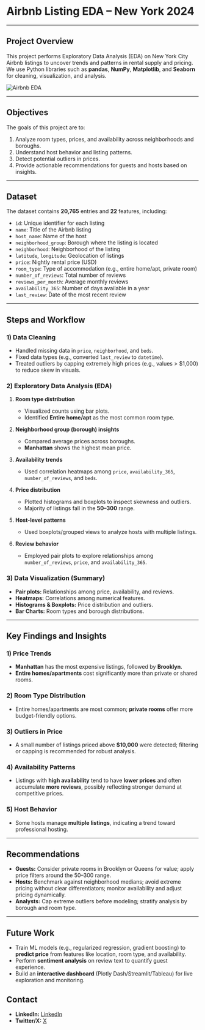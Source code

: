 # Airbnb Listing EDA – New York 2024

---

## Project Overview

This project performs Exploratory Data Analysis (EDA) on New York City Airbnb listings to uncover trends and patterns in rental supply and pricing. We use Python libraries such as **pandas**, **NumPy**, **Matplotlib**, and **Seaborn** for cleaning, visualization, and analysis.

<img src="https://www.brandinginasia.com/wp-content/uploads/2017/04/sddefault-8.jpg" alt="Airbnb EDA">


---

## Objectives

The goals of this project are to:

1. Analyze room types, prices, and availability across neighborhoods and boroughs.
2. Understand host behavior and listing patterns.
3. Detect potential outliers in prices.
4. Provide actionable recommendations for guests and hosts based on insights.

---

## Dataset

The dataset contains **20,765** entries and **22** features, including:

- `id`: Unique identifier for each listing
- `name`: Title of the Airbnb listing
- `host_name`: Name of the host
- `neighborhood_group`: Borough where the listing is located
- `neighborhood`: Neighborhood of the listing
- `latitude`, `longitude`: Geolocation of listings
- `price`: Nightly rental price (USD)
- `room_type`: Type of accommodation (e.g., entire home/apt, private room)
- `number_of_reviews`: Total number of reviews
- `reviews_per_month`: Average monthly reviews
- `availability_365`: Number of days available in a year
- `last_review`: Date of the most recent review

---

## Steps and Workflow

### 1) Data Cleaning

- Handled missing data in `price`, `neighborhood`, and `beds`.
- Fixed data types (e.g., converted `last_review` to `datetime`).
- Treated outliers by capping extremely high prices (e.g., values > $1,000) to reduce skew in visuals.

### 2) Exploratory Data Analysis (EDA)

1. **Room type distribution**
   - Visualized counts using bar plots.
   - Identified **Entire home/apt** as the most common room type.

2. **Neighborhood group (borough) insights**
   - Compared average prices across boroughs.
   - **Manhattan** shows the highest mean price.

3. **Availability trends**
   - Used correlation heatmaps among `price`, `availability_365`, `number_of_reviews`, and `beds`.

4. **Price distribution**
   - Plotted histograms and boxplots to inspect skewness and outliers.
   - Majority of listings fall in the **$50–$300** range.

5. **Host-level patterns**
   - Used boxplots/grouped views to analyze hosts with multiple listings.

6. **Review behavior**
   - Employed pair plots to explore relationships among `number_of_reviews`, `price`, and `availability_365`.

### 3) Data Visualization (Summary)

- **Pair plots:** Relationships among price, availability, and reviews.
- **Heatmaps:** Correlations among numerical features.
- **Histograms & Boxplots:** Price distribution and outliers.
- **Bar Charts:** Room types and borough distributions.

---

## Key Findings and Insights

### 1) Price Trends

- **Manhattan** has the most expensive listings, followed by **Brooklyn**.
- **Entire homes/apartments** cost significantly more than private or shared rooms.

### 2) Room Type Distribution

- Entire homes/apartments are most common; **private rooms** offer more budget-friendly options.

### 3) Outliers in Price

- A small number of listings priced above **$10,000** were detected; filtering or capping is recommended for robust analysis.

### 4) Availability Patterns

- Listings with **high availability** tend to have **lower prices** and often accumulate **more reviews**, possibly reflecting stronger demand at competitive prices.

### 5) Host Behavior

- Some hosts manage **multiple listings**, indicating a trend toward professional hosting.

---

## Recommendations

- **Guests:** Consider private rooms in Brooklyn or Queens for value; apply price filters around the $50–$300 range.
- **Hosts:** Benchmark against neighborhood medians; avoid extreme pricing without clear differentiators; monitor availability and adjust pricing dynamically.
- **Analysts:** Cap extreme outliers before modeling; stratify analysis by borough and room type.

---

## Future Work

- Train ML models (e.g., regularized regression, gradient boosting) to **predict price** from features like location, room type, and availability.
- Perform **sentiment analysis** on review text to quantify guest experience.
- Build an **interactive dashboard** (Plotly Dash/Streamlit/Tableau) for live exploration and monitoring.

## Contact

- **LinkedIn:** [LinkedIn](https://www.linkedin.com/in/ayush-kumar-maurya-a43914258/)
- **Twitter/X:** [X](https://x.com/ayush_maur10241)
